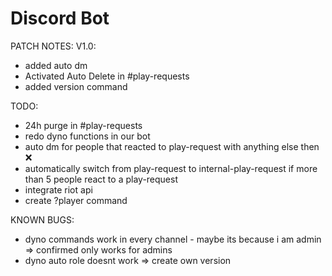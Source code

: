# Discord Bot

PATCH NOTES:
 V1.0:
- added auto dm
- Activated Auto Delete in #play-requests 
- added version command

TODO:
- 24h purge in #play-requests 
- redo dyno functions in our bot
- auto dm for people that reacted to play-request with anything else then :x:
- automatically switch from play-request to internal-play-request if more than 5 people  react to a play-request
- integrate riot api
- create ?player command

KNOWN BUGS:
- dyno commands work in every channel - maybe its because i am admin => confirmed only works for admins
- dyno auto role doesnt work => create own version

